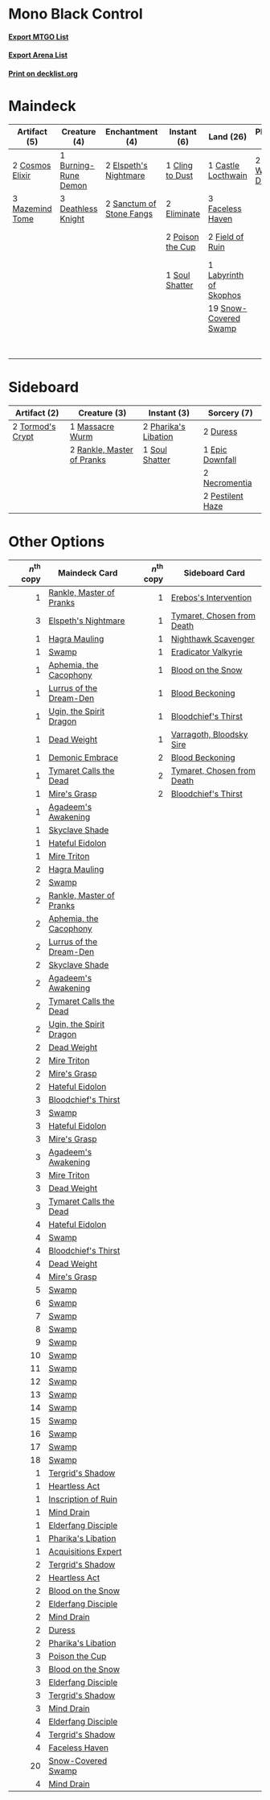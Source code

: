 # Mono Black Control

#### [Export MTGO List](../collection/Mono%20Black%20Control/Mono%20Black%20Control.txt)
#### [Export Arena List](../collection/Mono%20Black%20Control/Mono%20Black%20Control_arena.txt)
#### [Print on decklist.org](http://decklist.org/?deckmain=2%09Agonizing%20Remorse%0A1%09Blood%20on%20the%20Snow%0A2%09Bloodchief's%20Thirst%0A1%09Burning-Rune%20Demon%0A1%09Castle%20Locthwain%0A1%09Cling%20to%20Dust%0A2%09Cosmos%20Elixir%0A3%09Deathless%20Knight%0A1%09Duress%0A2%09Eliminate%0A2%09Elspeth's%20Nightmare%0A2%09Extinction%20Event%0A3%09Faceless%20Haven%0A2%09Field%20of%20Ruin%0A1%09Labyrinth%20of%20Skophos%0A2%09Liliana,%20Waker%20of%20the%20Dead%0A3%09Mazemind%20Tome%0A2%09Poison%20the%20Cup%0A2%09Sanctum%20of%20Stone%20Fangs%0A2%09Shadows'%20Verdict%0A19%09Snow-Covered%20Swamp%0A1%09Soul%20Shatter%0A3%09Tergrid,%20God%20of%20Fright&deckside=2%09Duress%0A1%09Epic%20Downfall%0A1%09Massacre%20Wurm%0A2%09Necromentia%0A2%09Pestilent%20Haze%0A2%09Pharika's%20Libation%0A2%09Rankle,%20Master%20of%20Pranks%0A1%09Soul%20Shatter%0A2%09Tormod's%20Crypt)
# Maindeck

|                                       Artifact (5)                                       |                                         Creature (4)                                          |                                          Enchantment (4)                                          |                                        Instant (6)                                        |                                            Land (26)                                            |                                           Planeswalker (2)                                            |                                          Sorcery (10)                                          |      Unknown (3)       |
|------------------------------------------------------------------------------------------|-----------------------------------------------------------------------------------------------|---------------------------------------------------------------------------------------------------|-------------------------------------------------------------------------------------------|-------------------------------------------------------------------------------------------------|-------------------------------------------------------------------------------------------------------|------------------------------------------------------------------------------------------------|------------------------|
|2 [Cosmos Elixir](http://gatherer.wizards.com/Pages/Card/Details.aspx?multiverseid=503853)|1 [Burning-Rune Demon](http://gatherer.wizards.com/Pages/Card/Details.aspx?multiverseid=503689)|2 [Elspeth's Nightmare](http://gatherer.wizards.com/Pages/Card/Details.aspx?multiverseid=476342)   |1 [Cling to Dust](http://gatherer.wizards.com/Pages/Card/Details.aspx?multiverseid=476338) |1 [Castle Locthwain](http://gatherer.wizards.com/Pages/Card/Details.aspx?multiverseid=473203)    |2 [Liliana, Waker of the Dead](http://gatherer.wizards.com/Pages/Card/Details.aspx?multiverseid=485431)|2 [Agonizing Remorse](http://gatherer.wizards.com/Pages/Card/Details.aspx?multiverseid=476334)  |3 Tergrid, God of Fright|
|3 [Mazemind Tome](http://gatherer.wizards.com/Pages/Card/Details.aspx?multiverseid=485555)|3 [Deathless Knight](http://gatherer.wizards.com/Pages/Card/Details.aspx?multiverseid=473170)  |2 [Sanctum of Stone Fangs](http://gatherer.wizards.com/Pages/Card/Details.aspx?multiverseid=485443)|2 [Eliminate](http://gatherer.wizards.com/Pages/Card/Details.aspx?multiverseid=485420)     |3 [Faceless Haven](http://gatherer.wizards.com/Pages/Card/Details.aspx?multiverseid=503874)      |                                                                                                       |1 [Blood on the Snow](http://gatherer.wizards.com/Pages/Card/Details.aspx?multiverseid=503687)  |                        |
|                                                                                          |                                                                                               |                                                                                                   |2 [Poison the Cup](http://gatherer.wizards.com/Pages/Card/Details.aspx?multiverseid=503712)|2 [Field of Ruin](http://gatherer.wizards.com/Pages/Card/Details.aspx?multiverseid=435415)       |                                                                                                       |2 [Bloodchief's Thirst](http://gatherer.wizards.com/Pages/Card/Details.aspx?multiverseid=491729)|                        |
|                                                                                          |                                                                                               |                                                                                                   |1 [Soul Shatter](http://gatherer.wizards.com/Pages/Card/Details.aspx?multiverseid=491765)  |1 [Labyrinth of Skophos](http://gatherer.wizards.com/Pages/Card/Details.aspx?multiverseid=476494)|                                                                                                       |1 [Duress](http://gatherer.wizards.com/Pages/Card/Details.aspx?multiverseid=14557)              |                        |
|                                                                                          |                                                                                               |                                                                                                   |                                                                                           |19 [Snow-Covered Swamp](http://gatherer.wizards.com/Pages/Card/Details.aspx?multiverseid=121256) |                                                                                                       |2 [Extinction Event](http://gatherer.wizards.com/Pages/Card/Details.aspx?multiverseid=479608)   |                        |
|                                                                                          |                                                                                               |                                                                                                   |                                                                                           |                                                                                                 |                                                                                                       |2 [Shadows' Verdict](http://gatherer.wizards.com/Pages/Card/Details.aspx?multiverseid=491762)   |                        |


# Sideboard

|                                       Artifact (2)                                        |                                            Creature (3)                                             |                                          Instant (3)                                          |                                        Sorcery (7)                                        |
|-------------------------------------------------------------------------------------------|-----------------------------------------------------------------------------------------------------|-----------------------------------------------------------------------------------------------|-------------------------------------------------------------------------------------------|
|2 [Tormod's Crypt](http://gatherer.wizards.com/Pages/Card/Details.aspx?multiverseid=389723)|1 [Massacre Wurm](http://gatherer.wizards.com/Pages/Card/Details.aspx?multiverseid=214044)           |2 [Pharika's Libation](http://gatherer.wizards.com/Pages/Card/Details.aspx?multiverseid=476362)|2 [Duress](http://gatherer.wizards.com/Pages/Card/Details.aspx?multiverseid=14557)         |
|                                                                                           |2 [Rankle, Master of Pranks](http://gatherer.wizards.com/Pages/Card/Details.aspx?multiverseid=473063)|1 [Soul Shatter](http://gatherer.wizards.com/Pages/Card/Details.aspx?multiverseid=491765)      |1 [Epic Downfall](http://gatherer.wizards.com/Pages/Card/Details.aspx?multiverseid=473047) |
|                                                                                           |                                                                                                     |                                                                                               |2 [Necromentia](http://gatherer.wizards.com/Pages/Card/Details.aspx?multiverseid=485439)   |
|                                                                                           |                                                                                                     |                                                                                               |2 [Pestilent Haze](http://gatherer.wizards.com/Pages/Card/Details.aspx?multiverseid=485441)|


# Other Options

|*n*<sup>th</sup> copy|                                           Maindeck Card                                           |*n*<sup>th</sup> copy|                                           Sideboard Card                                            |
|--------------------:|---------------------------------------------------------------------------------------------------|--------------------:|-----------------------------------------------------------------------------------------------------|
|                    1|[Rankle, Master of Pranks](http://gatherer.wizards.com/Pages/Card/Details.aspx?multiverseid=473063)|                    1|[Erebos's Intervention](http://gatherer.wizards.com/Pages/Card/Details.aspx?multiverseid=476345)     |
|                    3|[Elspeth's Nightmare](http://gatherer.wizards.com/Pages/Card/Details.aspx?multiverseid=476342)     |                    1|[Tymaret, Chosen from Death](http://gatherer.wizards.com/Pages/Card/Details.aspx?multiverseid=476370)|
|                    1|[Hagra Mauling](http://gatherer.wizards.com/Pages/Card/Details.aspx?multiverseid=491741)           |                    1|[Nighthawk Scavenger](http://gatherer.wizards.com/Pages/Card/Details.aspx?multiverseid=491752)       |
|                    1|[Swamp](http://gatherer.wizards.com/Pages/Card/Details.aspx?multiverseid=439858)                   |                    1|[Eradicator Valkyrie](http://gatherer.wizards.com/Pages/Card/Details.aspx?multiverseid=503703)       |
|                    1|[Aphemia, the Cacophony](http://gatherer.wizards.com/Pages/Card/Details.aspx?multiverseid=476335)  |                    1|[Blood on the Snow](http://gatherer.wizards.com/Pages/Card/Details.aspx?multiverseid=503687)         |
|                    1|[Lurrus of the Dream-Den](http://gatherer.wizards.com/Pages/Card/Details.aspx?multiverseid=479746) |                    1|[Blood Beckoning](http://gatherer.wizards.com/Pages/Card/Details.aspx?multiverseid=491727)           |
|                    1|[Ugin, the Spirit Dragon](http://gatherer.wizards.com/Pages/Card/Details.aspx?multiverseid=391948) |                    1|[Bloodchief's Thirst](http://gatherer.wizards.com/Pages/Card/Details.aspx?multiverseid=491729)       |
|                    1|[Dead Weight](http://gatherer.wizards.com/Pages/Card/Details.aspx?multiverseid=452817)             |                    1|[Varragoth, Bloodsky Sire](http://gatherer.wizards.com/Pages/Card/Details.aspx?multiverseid=503726)  |
|                    1|[Demonic Embrace](http://gatherer.wizards.com/Pages/Card/Details.aspx?multiverseid=488255)         |                    2|[Blood Beckoning](http://gatherer.wizards.com/Pages/Card/Details.aspx?multiverseid=491727)           |
|                    1|[Tymaret Calls the Dead](http://gatherer.wizards.com/Pages/Card/Details.aspx?multiverseid=476369)  |                    2|[Tymaret, Chosen from Death](http://gatherer.wizards.com/Pages/Card/Details.aspx?multiverseid=476370)|
|                    1|[Mire's Grasp](http://gatherer.wizards.com/Pages/Card/Details.aspx?multiverseid=476357)            |                    2|[Bloodchief's Thirst](http://gatherer.wizards.com/Pages/Card/Details.aspx?multiverseid=491729)       |
|                    1|[Agadeem's Awakening](http://gatherer.wizards.com/Pages/Card/Details.aspx?multiverseid=491723)     |                     |                                                                                                     |
|                    1|[Skyclave Shade](http://gatherer.wizards.com/Pages/Card/Details.aspx?multiverseid=491763)          |                     |                                                                                                     |
|                    1|[Hateful Eidolon](http://gatherer.wizards.com/Pages/Card/Details.aspx?multiverseid=476352)         |                     |                                                                                                     |
|                    1|[Mire Triton](http://gatherer.wizards.com/Pages/Card/Details.aspx?multiverseid=476356)             |                     |                                                                                                     |
|                    2|[Hagra Mauling](http://gatherer.wizards.com/Pages/Card/Details.aspx?multiverseid=491741)           |                     |                                                                                                     |
|                    2|[Swamp](http://gatherer.wizards.com/Pages/Card/Details.aspx?multiverseid=439858)                   |                     |                                                                                                     |
|                    2|[Rankle, Master of Pranks](http://gatherer.wizards.com/Pages/Card/Details.aspx?multiverseid=473063)|                     |                                                                                                     |
|                    2|[Aphemia, the Cacophony](http://gatherer.wizards.com/Pages/Card/Details.aspx?multiverseid=476335)  |                     |                                                                                                     |
|                    2|[Lurrus of the Dream-Den](http://gatherer.wizards.com/Pages/Card/Details.aspx?multiverseid=479746) |                     |                                                                                                     |
|                    2|[Skyclave Shade](http://gatherer.wizards.com/Pages/Card/Details.aspx?multiverseid=491763)          |                     |                                                                                                     |
|                    2|[Agadeem's Awakening](http://gatherer.wizards.com/Pages/Card/Details.aspx?multiverseid=491723)     |                     |                                                                                                     |
|                    2|[Tymaret Calls the Dead](http://gatherer.wizards.com/Pages/Card/Details.aspx?multiverseid=476369)  |                     |                                                                                                     |
|                    2|[Ugin, the Spirit Dragon](http://gatherer.wizards.com/Pages/Card/Details.aspx?multiverseid=391948) |                     |                                                                                                     |
|                    2|[Dead Weight](http://gatherer.wizards.com/Pages/Card/Details.aspx?multiverseid=452817)             |                     |                                                                                                     |
|                    2|[Mire Triton](http://gatherer.wizards.com/Pages/Card/Details.aspx?multiverseid=476356)             |                     |                                                                                                     |
|                    2|[Mire's Grasp](http://gatherer.wizards.com/Pages/Card/Details.aspx?multiverseid=476357)            |                     |                                                                                                     |
|                    2|[Hateful Eidolon](http://gatherer.wizards.com/Pages/Card/Details.aspx?multiverseid=476352)         |                     |                                                                                                     |
|                    3|[Bloodchief's Thirst](http://gatherer.wizards.com/Pages/Card/Details.aspx?multiverseid=491729)     |                     |                                                                                                     |
|                    3|[Swamp](http://gatherer.wizards.com/Pages/Card/Details.aspx?multiverseid=439858)                   |                     |                                                                                                     |
|                    3|[Hateful Eidolon](http://gatherer.wizards.com/Pages/Card/Details.aspx?multiverseid=476352)         |                     |                                                                                                     |
|                    3|[Mire's Grasp](http://gatherer.wizards.com/Pages/Card/Details.aspx?multiverseid=476357)            |                     |                                                                                                     |
|                    3|[Agadeem's Awakening](http://gatherer.wizards.com/Pages/Card/Details.aspx?multiverseid=491723)     |                     |                                                                                                     |
|                    3|[Mire Triton](http://gatherer.wizards.com/Pages/Card/Details.aspx?multiverseid=476356)             |                     |                                                                                                     |
|                    3|[Dead Weight](http://gatherer.wizards.com/Pages/Card/Details.aspx?multiverseid=452817)             |                     |                                                                                                     |
|                    3|[Tymaret Calls the Dead](http://gatherer.wizards.com/Pages/Card/Details.aspx?multiverseid=476369)  |                     |                                                                                                     |
|                    4|[Hateful Eidolon](http://gatherer.wizards.com/Pages/Card/Details.aspx?multiverseid=476352)         |                     |                                                                                                     |
|                    4|[Swamp](http://gatherer.wizards.com/Pages/Card/Details.aspx?multiverseid=439858)                   |                     |                                                                                                     |
|                    4|[Bloodchief's Thirst](http://gatherer.wizards.com/Pages/Card/Details.aspx?multiverseid=491729)     |                     |                                                                                                     |
|                    4|[Dead Weight](http://gatherer.wizards.com/Pages/Card/Details.aspx?multiverseid=452817)             |                     |                                                                                                     |
|                    4|[Mire's Grasp](http://gatherer.wizards.com/Pages/Card/Details.aspx?multiverseid=476357)            |                     |                                                                                                     |
|                    5|[Swamp](http://gatherer.wizards.com/Pages/Card/Details.aspx?multiverseid=439858)                   |                     |                                                                                                     |
|                    6|[Swamp](http://gatherer.wizards.com/Pages/Card/Details.aspx?multiverseid=439858)                   |                     |                                                                                                     |
|                    7|[Swamp](http://gatherer.wizards.com/Pages/Card/Details.aspx?multiverseid=439858)                   |                     |                                                                                                     |
|                    8|[Swamp](http://gatherer.wizards.com/Pages/Card/Details.aspx?multiverseid=439858)                   |                     |                                                                                                     |
|                    9|[Swamp](http://gatherer.wizards.com/Pages/Card/Details.aspx?multiverseid=439858)                   |                     |                                                                                                     |
|                   10|[Swamp](http://gatherer.wizards.com/Pages/Card/Details.aspx?multiverseid=439858)                   |                     |                                                                                                     |
|                   11|[Swamp](http://gatherer.wizards.com/Pages/Card/Details.aspx?multiverseid=439858)                   |                     |                                                                                                     |
|                   12|[Swamp](http://gatherer.wizards.com/Pages/Card/Details.aspx?multiverseid=439858)                   |                     |                                                                                                     |
|                   13|[Swamp](http://gatherer.wizards.com/Pages/Card/Details.aspx?multiverseid=439858)                   |                     |                                                                                                     |
|                   14|[Swamp](http://gatherer.wizards.com/Pages/Card/Details.aspx?multiverseid=439858)                   |                     |                                                                                                     |
|                   15|[Swamp](http://gatherer.wizards.com/Pages/Card/Details.aspx?multiverseid=439858)                   |                     |                                                                                                     |
|                   16|[Swamp](http://gatherer.wizards.com/Pages/Card/Details.aspx?multiverseid=439858)                   |                     |                                                                                                     |
|                   17|[Swamp](http://gatherer.wizards.com/Pages/Card/Details.aspx?multiverseid=439858)                   |                     |                                                                                                     |
|                   18|[Swamp](http://gatherer.wizards.com/Pages/Card/Details.aspx?multiverseid=439858)                   |                     |                                                                                                     |
|                    1|[Tergrid's Shadow](http://gatherer.wizards.com/Pages/Card/Details.aspx?multiverseid=503723)        |                     |                                                                                                     |
|                    1|[Heartless Act](http://gatherer.wizards.com/Pages/Card/Details.aspx?multiverseid=479611)           |                     |                                                                                                     |
|                    1|[Inscription of Ruin](http://gatherer.wizards.com/Pages/Card/Details.aspx?multiverseid=491744)     |                     |                                                                                                     |
|                    1|[Mind Drain](http://gatherer.wizards.com/Pages/Card/Details.aspx?multiverseid=491751)              |                     |                                                                                                     |
|                    1|[Elderfang Disciple](http://gatherer.wizards.com/Pages/Card/Details.aspx?multiverseid=503702)      |                     |                                                                                                     |
|                    1|[Pharika's Libation](http://gatherer.wizards.com/Pages/Card/Details.aspx?multiverseid=476362)      |                     |                                                                                                     |
|                    1|[Acquisitions Expert](http://gatherer.wizards.com/Pages/Card/Details.aspx?multiverseid=491722)     |                     |                                                                                                     |
|                    2|[Tergrid's Shadow](http://gatherer.wizards.com/Pages/Card/Details.aspx?multiverseid=503723)        |                     |                                                                                                     |
|                    2|[Heartless Act](http://gatherer.wizards.com/Pages/Card/Details.aspx?multiverseid=479611)           |                     |                                                                                                     |
|                    2|[Blood on the Snow](http://gatherer.wizards.com/Pages/Card/Details.aspx?multiverseid=503687)       |                     |                                                                                                     |
|                    2|[Elderfang Disciple](http://gatherer.wizards.com/Pages/Card/Details.aspx?multiverseid=503702)      |                     |                                                                                                     |
|                    2|[Mind Drain](http://gatherer.wizards.com/Pages/Card/Details.aspx?multiverseid=491751)              |                     |                                                                                                     |
|                    2|[Duress](http://gatherer.wizards.com/Pages/Card/Details.aspx?multiverseid=14557)                   |                     |                                                                                                     |
|                    2|[Pharika's Libation](http://gatherer.wizards.com/Pages/Card/Details.aspx?multiverseid=476362)      |                     |                                                                                                     |
|                    3|[Poison the Cup](http://gatherer.wizards.com/Pages/Card/Details.aspx?multiverseid=503712)          |                     |                                                                                                     |
|                    3|[Blood on the Snow](http://gatherer.wizards.com/Pages/Card/Details.aspx?multiverseid=503687)       |                     |                                                                                                     |
|                    3|[Elderfang Disciple](http://gatherer.wizards.com/Pages/Card/Details.aspx?multiverseid=503702)      |                     |                                                                                                     |
|                    3|[Tergrid's Shadow](http://gatherer.wizards.com/Pages/Card/Details.aspx?multiverseid=503723)        |                     |                                                                                                     |
|                    3|[Mind Drain](http://gatherer.wizards.com/Pages/Card/Details.aspx?multiverseid=491751)              |                     |                                                                                                     |
|                    4|[Elderfang Disciple](http://gatherer.wizards.com/Pages/Card/Details.aspx?multiverseid=503702)      |                     |                                                                                                     |
|                    4|[Tergrid's Shadow](http://gatherer.wizards.com/Pages/Card/Details.aspx?multiverseid=503723)        |                     |                                                                                                     |
|                    4|[Faceless Haven](http://gatherer.wizards.com/Pages/Card/Details.aspx?multiverseid=503874)          |                     |                                                                                                     |
|                   20|[Snow-Covered Swamp](http://gatherer.wizards.com/Pages/Card/Details.aspx?multiverseid=121256)      |                     |                                                                                                     |
|                    4|[Mind Drain](http://gatherer.wizards.com/Pages/Card/Details.aspx?multiverseid=491751)              |                     |                                                                                                     |

